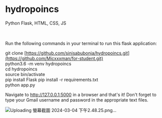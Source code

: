# hydropoincs
Python Flask, HTML, CSS, JS 
<br/><br/><br/>


Run the following commands in your terminal to run this flask application:

git clone [https://github.com/sinisabubonja/hydropoincs.git](https://github.com/Micxxxman/for-student.git) <br/>
python3.6 -m venv hydropoincs <br/>
cd hydropoincs <br/>
source bin/activate<br/>
pip install Flask
pip install -r requirements.txt <br/>
python app.py <br/>

Navigate to http://127.0.0.1:5000 in a browser and that's it! Don't forget to type your Gmail username and password in the appropriate text files.




![Uploading 螢幕截圖 2024-03-04 下午2.48.25.png…]()
